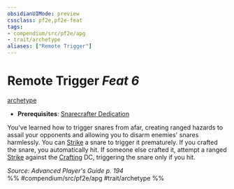 ```yaml
---
obsidianUIMode: preview
cssclass: pf2e,pf2e-feat
tags:
- compendium/src/pf2e/apg
- trait/archetype
aliases: ["Remote Trigger"]
---
```

# Remote Trigger  *Feat 6*  
[archetype](../../Rules/traits/archetype.md)  

- **Prerequisites**: [Snarecrafter Dedication](snarecrafter-dedication-apg.md)

You've learned how to trigger snares from afar, creating ranged hazards to assail your opponents and allowing you to disarm enemies' snares harmlessly. You can [Strike](../../Rules/actions/strike.md) a snare to trigger it prematurely. If you crafted the snare, you automatically hit. If someone else crafted it, attempt a ranged [Strike](../../Rules/actions/strike.md) against the [Crafting](../skills.md#Crafting) DC, triggering the snare only if you hit.

*Source: Advanced Player's Guide p. 194*  
%% #compendium/src/pf2e/apg #trait/archetype %%